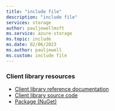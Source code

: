 ```yaml
---
title: "include file"
description: "include file"
services: storage
author: pauljewellmsft
ms.service: azure-storage
ms.topic: include
ms.date: 02/06/2023
ms.author: pauljewell
ms.custom: include file
---
```


### Client library resources

- [Client library reference documentation](/dotnet/api/azure.storage.blobs)
- [Client library source code](https://github.com/Azure/azure-sdk-for-net/tree/master/sdk/storage/Azure.Storage.Blobs)
- [Package (NuGet)](https://www.nuget.org/packages/Azure.Storage.Blobs)